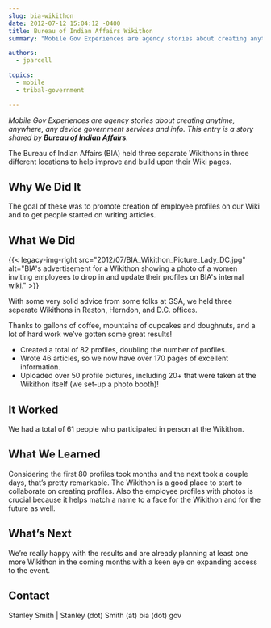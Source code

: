 ```yaml
---
slug: bia-wikithon
date: 2012-07-12 15:04:12 -0400
title: Bureau of Indian Affairs Wikithon
summary: "Mobile Gov Experiences are agency stories about creating anytime, anywhere, any device government services and info. This entry is a story shared by Bureau of Indian Affairs."

authors:
  - jparcell

topics:
  - mobile
  - tribal-government

---
```


_Mobile Gov Experiences are agency stories about creating anytime, anywhere, any device government services and info. This entry is a story shared by **Bureau of Indian Affairs**._

The Bureau of Indian Affairs (BIA) held three separate Wikithons in three different locations to help improve and build upon their Wiki pages.

## Why We Did It

The goal of these was to promote creation of employee profiles on our Wiki and to get people started on writing articles.

## What We Did

{{< legacy-img-right src="2012/07/BIA_Wikithon_Picture_Lady_DC.jpg" alt="BIA's advertisement for a Wikithon showing a photo of a women inviting employees to drop in and update their profiles on BIA's internal wiki." >}}

With some very solid advice from some folks at GSA, we held three seperate Wikithons in Reston, Herndon, and D.C. offices.

Thanks to gallons of coffee, mountains of cupcakes and doughnuts, and a lot of hard work we&#8217;ve gotten some great results!

  * Created a total of 82 profiles, doubling the number of profiles.
  * Wrote 46 articles, so we now have over 170 pages of excellent information.
  * Uploaded over 50 profile pictures, including 20+ that were taken at the Wikithon itself (we set-up a photo booth)!

## It Worked

We had a total of 61 people who participated in person at the Wikithon.

## What We Learned

Considering the first 80 profiles took months and the next took a couple days, that’s pretty remarkable. The Wikithon is a good place to start to collaborate on creating profiles. Also the employee profiles with photos is crucial because it helps match a name to a face for the Wikithon and for the future as well.

## What&#8217;s Next

We’re really happy with the results and are already planning at least one more Wikithon in the coming months with a keen eye on expanding access to the event.

## Contact

Stanley Smith | Stanley (dot) Smith (at) bia (dot) gov
